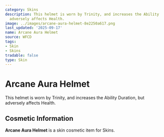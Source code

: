 ```yaml
---
category: Skins
description: This helmet is worn by Trinity, and increases the Ability Duration, but
  adversely affects Health.
image: ../images/arcane-aura-helmet-8e2250a617.png
last_updated: '2025-09-17'
name: Arcane Aura Helmet
source: WFCD
tags:
- Skin
- Skins
tradable: false
type: Skin
---
```


# Arcane Aura Helmet

This helmet is worn by Trinity, and increases the Ability Duration, but adversely affects Health.

## Cosmetic Information

**Arcane Aura Helmet** is a skin cosmetic item for Skins.

